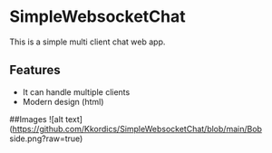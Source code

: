 # SimpleWebsocketChat
This is a simple multi client chat web app.

## Features
 - It can handle multiple clients
 - Modern design (html)

##Images
 ![alt text](https://github.com/Kkordics/SimpleWebsocketChat/blob/main/Bob side.png?raw=true)
